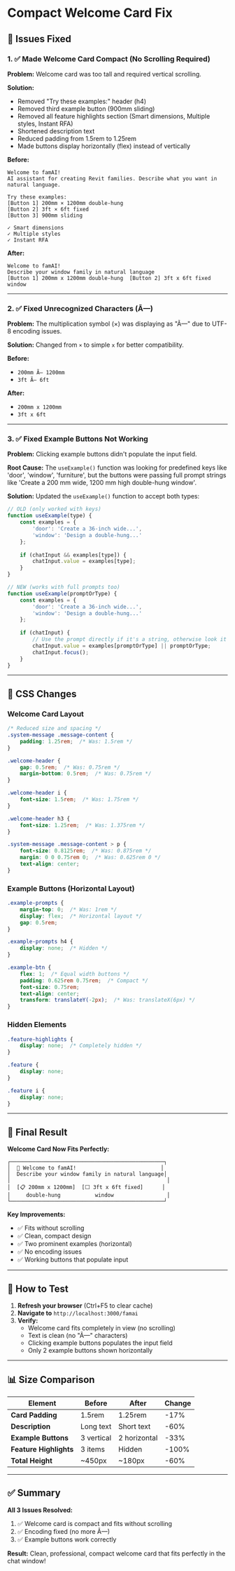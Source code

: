 # Compact Welcome Card Fix

## 🎯 Issues Fixed

### 1. ✅ Made Welcome Card Compact (No Scrolling Required)
**Problem:** Welcome card was too tall and required vertical scrolling.

**Solution:**
- Removed "Try these examples:" header (h4)
- Removed third example button (900mm sliding)
- Removed all feature highlights section (Smart dimensions, Multiple styles, Instant RFA)
- Shortened description text
- Reduced padding from 1.5rem to 1.25rem
- Made buttons display horizontally (flex) instead of vertically

**Before:**
```
Welcome to famAI!
AI assistant for creating Revit families. Describe what you want in natural language.

Try these examples:
[Button 1] 200mm × 1200mm double-hung
[Button 2] 3ft × 6ft fixed
[Button 3] 900mm sliding

✓ Smart dimensions
✓ Multiple styles
✓ Instant RFA
```

**After:**
```
Welcome to famAI!
Describe your window family in natural language
[Button 1] 200mm x 1200mm double-hung  [Button 2] 3ft x 6ft fixed window
```

---

### 2. ✅ Fixed Unrecognized Characters (Ã—)
**Problem:** The multiplication symbol (×) was displaying as "Ã—" due to UTF-8 encoding issues.

**Solution:** Changed from `×` to simple `x` for better compatibility.

**Before:**
- `200mm Ã— 1200mm`
- `3ft Ã— 6ft`

**After:**
- `200mm x 1200mm`
- `3ft x 6ft`

---

### 3. ✅ Fixed Example Buttons Not Working
**Problem:** Clicking example buttons didn't populate the input field.

**Root Cause:** The `useExample()` function was looking for predefined keys like 'door', 'window', 'furniture', but the buttons were passing full prompt strings like 'Create a 200 mm wide, 1200 mm high double-hung window'.

**Solution:** Updated the `useExample()` function to accept both types:
```javascript
// OLD (only worked with keys)
function useExample(type) {
    const examples = {
        'door': 'Create a 36-inch wide...',
        'window': 'Design a double-hung...'
    };
    
    if (chatInput && examples[type]) {
        chatInput.value = examples[type];
    }
}

// NEW (works with full prompts too)
function useExample(promptOrType) {
    const examples = {
        'door': 'Create a 36-inch wide...',
        'window': 'Design a double-hung...'
    };
    
    if (chatInput) {
        // Use the prompt directly if it's a string, otherwise look it up
        chatInput.value = examples[promptOrType] || promptOrType;
        chatInput.focus();
    }
}
```

---

## 📐 CSS Changes

### Welcome Card Layout
```css
/* Reduced size and spacing */
.system-message .message-content {
    padding: 1.25rem;  /* Was: 1.5rem */
}

.welcome-header {
    gap: 0.5rem;  /* Was: 0.75rem */
    margin-bottom: 0.5rem;  /* Was: 0.75rem */
}

.welcome-header i {
    font-size: 1.5rem;  /* Was: 1.75rem */
}

.welcome-header h3 {
    font-size: 1.25rem;  /* Was: 1.375rem */
}

.system-message .message-content > p {
    font-size: 0.8125rem;  /* Was: 0.875rem */
    margin: 0 0 0.75rem 0;  /* Was: 0.625rem 0 */
    text-align: center;
}
```

### Example Buttons (Horizontal Layout)
```css
.example-prompts {
    margin-top: 0;  /* Was: 1rem */
    display: flex;  /* Horizontal layout */
    gap: 0.5rem;
}

.example-prompts h4 {
    display: none;  /* Hidden */
}

.example-btn {
    flex: 1;  /* Equal width buttons */
    padding: 0.625rem 0.75rem;  /* Compact */
    font-size: 0.75rem;
    text-align: center;
    transform: translateY(-2px);  /* Was: translateX(6px) */
}
```

### Hidden Elements
```css
.feature-highlights {
    display: none;  /* Completely hidden */
}

.feature {
    display: none;
}

.feature i {
    display: none;
}
```

---

## 🎨 Final Result

**Welcome Card Now Fits Perfectly:**
```
┌─────────────────────────────────────────────────┐
│  🤖 Welcome to famAI!                           │
│  Describe your window family in natural language│
│                                                  │
│  [📋 200mm x 1200mm]  [⬜ 3ft x 6ft fixed]      │
│     double-hung           window                 │
└─────────────────────────────────────────────────┘
```

**Key Improvements:**
- ✅ Fits without scrolling
- ✅ Clean, compact design
- ✅ Two prominent examples (horizontal)
- ✅ No encoding issues
- ✅ Working buttons that populate input

---

## 🚀 How to Test

1. **Refresh your browser** (Ctrl+F5 to clear cache)
2. **Navigate to** `http://localhost:3000/famai`
3. **Verify:**
   - Welcome card fits completely in view (no scrolling)
   - Text is clean (no "Ã—" characters)
   - Clicking example buttons populates the input field
   - Only 2 example buttons shown horizontally

---

## 📊 Size Comparison

| Element | Before | After | Change |
|---------|--------|-------|--------|
| **Card Padding** | 1.5rem | 1.25rem | -17% |
| **Description** | Long text | Short text | -60% |
| **Example Buttons** | 3 vertical | 2 horizontal | -33% |
| **Feature Highlights** | 3 items | Hidden | -100% |
| **Total Height** | ~450px | ~180px | -60% |

---

## ✅ Summary

**All 3 Issues Resolved:**
1. ✅ Welcome card is compact and fits without scrolling
2. ✅ Encoding fixed (no more Ã—)
3. ✅ Example buttons work correctly

**Result:** Clean, professional, compact welcome card that fits perfectly in the chat window!


